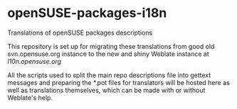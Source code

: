 # openSUSE-packages-i18n
Translations of openSUSE packages descriptions

This repository is set up for migrating these translations from good old svn.opensuse.org instance to the new and shiny Weblate instance at _l10n.opensuse.org_

All the scripts used to split the main repo descriptions file into gettext messages and preparing the *.pot files for translators will be hosted here as well as translations themselves, which can be made with or without Weblate's help.
